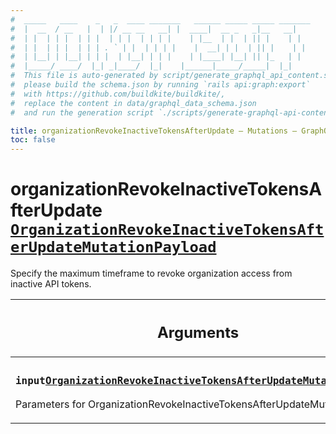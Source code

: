 ```yaml
---
#  _____   ____    _   _  ____ _______   ______ _____ _____ _______
#  |  __  / __   |  | |/ __ __   __| |  ____|  __ _   _|__   __|
#  | |  | | |  | | |  | | |  | | | |    | |__  | |  | || |    | |
#  | |  | | |  | | | . ` | |  | | | |    |  __| | |  | || |    | |
#  | |__| | |__| | | |  | |__| | | |    | |____| |__| || |_   | |
#  |_____/ ____/  |_| _|____/  |_|    |______|_____/_____|  |_|
#  This file is auto-generated by script/generate_graphql_api_content.sh,
#  please build the schema.json by running `rails api:graph:export`
#  with https://github.com/buildkite/buildkite/,
#  replace the content in data/graphql_data_schema.json
#  and run the generation script `./scripts/generate-graphql-api-content.sh`.

title: organizationRevokeInactiveTokensAfterUpdate – Mutations – GraphQL API
toc: false
---
```

<!-- vale off -->
<h1 class="has-pills" data-algolia-exclude>
  organizationRevokeInactiveTokensAfterUpdate
  <a href="/docs/apis/graphql/schemas/object/organizationrevokeinactivetokensafterupdatemutationpayload" class="pill pill--object pill--normal-case pill--large" title="Go to OBJECT OrganizationRevokeInactiveTokensAfterUpdateMutationPayload"><code>OrganizationRevokeInactiveTokensAfterUpdateMutationPayload</code></a>

</h1>
<!-- vale on -->


Specify the maximum timeframe to revoke organization access from inactive API tokens.

<table class="responsive-table responsive-table--single-column-rows">
  <thead>
    <th>
      <h2 data-algolia-exclude>Arguments</h2>
    </th>
  </thead>
  <tbody>
    <tr><td><h3 class="is-small has-pills"><code>input</code><a href="/docs/apis/graphql/schemas/input_object/organizationrevokeinactivetokensafterupdatemutationinput" class="pill pill--input_object pill--normal-case pill--medium" title="Go to INPUT_OBJECT OrganizationRevokeInactiveTokensAfterUpdateMutationInput"><code>OrganizationRevokeInactiveTokensAfterUpdateMutationInput</code></a></h3><p>Parameters for OrganizationRevokeInactiveTokensAfterUpdateMutation</p></td></tr>
  </tbody>
</table>

